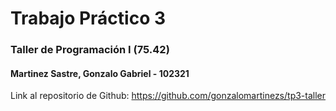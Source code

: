 # Trabajo Práctico 3
### Taller de Programación I (75.42)

#### Martinez Sastre, Gonzalo Gabriel - 102321

Link al repositorio de Github: https://github.com/gonzalomartinezs/tp3-taller